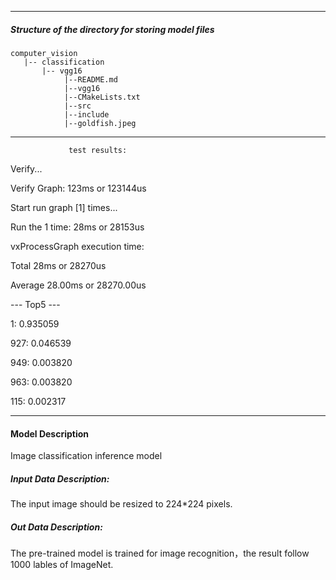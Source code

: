 *******************************************************************************
##### Structure of the directory for storing model files
```
computer_vision
   |-- classification   
       |-- vgg16
            |--README.md            
            |--vgg16    
            |--CMakeLists.txt   
            |--src
            |--include
            |--goldfish.jpeg
```
*******************************************************************************

                 test results:
 
Verify...

Verify Graph: 123ms or 123144us

Start run graph [1] times...

Run the 1 time: 28ms or 28153us

vxProcessGraph execution time:

Total   28ms or 28270us

Average 28.00ms or 28270.00us



 --- Top5 ---
 
  1: 0.935059
  
927: 0.046539

949: 0.003820

963: 0.003820

115: 0.002317




*******************************************************************************
#### Model Description

Image classification inference model


##### Input Data Description:

The input image should be resized to 224*224 pixels.

##### Out Data Description:

The pre-trained model is trained for image recognition，the result follow 1000 lables of ImageNet.




